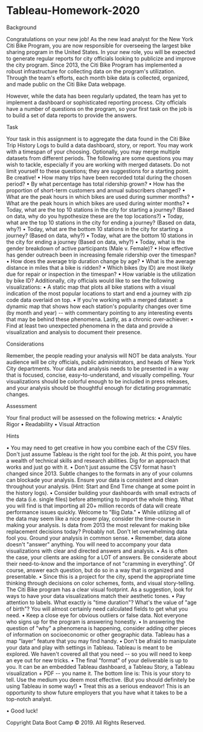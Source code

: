 # Tableau-Homework-2020

Background
 
Congratulations on your new job! As the new lead analyst for the New York Citi Bike Program, you are now responsible for overseeing the largest bike sharing program in the United States. In your new role, you will be expected to generate regular reports for city officials looking to publicize and improve the city program.
Since 2013, the Citi Bike Program has implemented a robust infrastructure for collecting data on the program's utilization. Through the team's efforts, each month bike data is collected, organized, and made public on the Citi Bike Data webpage.

However, while the data has been regularly updated, the team has yet to implement a dashboard or sophisticated reporting process. City officials have a number of questions on the program, so your first task on the job is to build a set of data reports to provide the answers.

Task

Your task in this assignment is to aggregate the data found in the Citi Bike Trip History Logs to build a data dashboard, story, or report. You may work with a timespan of your choosing. Optionally, you may merge multiple datasets from different periods. The following are some questions you may wish to tackle, especially if you are working with merged datasets. Do not limit yourself to these questions; they are suggestions for a starting point. Be creative!
•	How many trips have been recorded total during the chosen period?
•	By what percentage has total ridership grown?
•	How has the proportion of short-term customers and annual subscribers changed?
•	What are the peak hours in which bikes are used during summer months?
•	What are the peak hours in which bikes are used during winter months?
•	Today, what are the top 10 stations in the city for starting a journey? (Based on data, why do you hypothesize these are the top locations?)
•	Today, what are the top 10 stations in the city for ending a journey? (Based on data, why?)
•	Today, what are the bottom 10 stations in the city for starting a journey? (Based on data, why?)
•	Today, what are the bottom 10 stations in the city for ending a journey (Based on data, why?)
•	Today, what is the gender breakdown of active participants (Male v. Female)?
•	How effective has gender outreach been in increasing female ridership over the timespan?
•	How does the average trip duration change by age?
•	What is the average distance in miles that a bike is ridden?
•	Which bikes (by ID) are most likely due for repair or inspection in the timespan?
•	How variable is the utilization by bike ID?
Additionally, city officials would like to see the following visualizations:
•	A static map that plots all bike stations with a visual indication of the most popular locations to start and end a journey with zip code data overlaid on top.
•	If you're working with a merged dataset: a dynamic map that shows how each station's popularity changes over time (by month and year) -- with commentary pointing to any interesting events that may be behind these phenomena.
Lastly, as a chronic over-achiever:
•	Find at least two unexpected phenomena in the data and provide a visualization and analysis to document their presence.


Considerations

Remember, the people reading your analysis will NOT be data analysts. Your audience will be city officials, public administrators, and heads of New York City departments. Your data and analysis needs to be presented in a way that is focused, concise, easy-to-understand, and visually compelling. Your visualizations should be colorful enough to be included in press releases, and your analysis should be thoughtful enough for dictating programmatic changes.

Assessment

Your final product will be assessed on the following metrics:
•	Analytic Rigor
•	Readability
•	Visual Attraction

Hints

•	You may need to get creative in how you combine each of the CSV files. Don't just assume Tableau is the right tool for the job. At this point, you have a wealth of technical skills and research abilities. Dig for an approach that works and just go with it.
•	Don't just assume the CSV format hasn't changed since 2013. Subtle changes to the formats in any of your columns can blockade your analysis. Ensure your data is consistent and clean throughout your analysis. (Hint: Start and End Time change at some point in the history logs).
•	Consider building your dashboards with small extracts of the data (i.e. single files) before attempting to import the whole thing. What you will find is that importing all 20+ million records of data will create performance issues quickly. Welcome to "Big Data."
•	While utilizing all of the data may seem like a nice power play, consider the time-course in making your analysis. Is data from 2013 the most relevant for making bike replacement decisions today? Probably not. Don't let overwhelming data fool you. Ground your analysis in common sense.
•	Remember, data alone doesn't "answer" anything. You will need to accompany your data visualizations with clear and directed answers and analysis.
•	As is often the case, your clients are asking for a LOT of answers. Be considerate about their need-to-know and the importance of not "cramming in everything". Of course, answer each question, but do so in a way that is organized and presentable.
•	Since this is a project for the city, spend the appropriate time thinking through decisions on color schemes, fonts, and visual story-telling. The Citi Bike program has a clear visual footprint. As a suggestion, look for ways to have your data visualizations match their aesthetic tones.
•	Pay attention to labels. What exactly is "time duration"? What's the value of "age of birth"? You will almost certainly need calculated fields to get what you need.
•	Keep a close eye for obvious outliers or false data. Not everyone who signs up for the program is answering honestly.
•	In answering the question of "why" a phenomena is happening, consider adding other pieces of information on socioeconomic or other geographic data. Tableau has a map "layer" feature that you may find handy.
•	Don't be afraid to manipulate your data and play with settings in Tableau. Tableau is meant to be explored. We haven't covered all that you need -- so you will need to keep an eye out for new tricks.
•	The final "format" of your deliverable is up to you. It can be an embedded Tableau dashboard, a Tableau Story, a Tableau visualization + PDF -- you name it. The bottom line is: This is your story to tell. Use the medium you deem most effective. (But you should definitely be using Tableau in some way!)
•	Treat this as a serious endeavor! This is an opportunity to show future employers that you have what it takes to be a top-notch analyst.

•	Good luck!

Copyright
Data Boot Camp © 2019. All Rights Reserved. 
